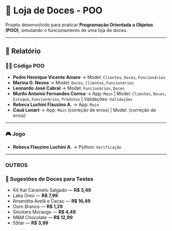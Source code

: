 # 🍭 Loja de Doces - POO

Projeto desenvolvido para praticar **Programação Orientada a Objetos (POO)**, simulando o funcionamento de uma loja de doces.

---

## 📑 Relatório

### 👨‍💻 Código POO
- **Pedro Henrique Vicente Amaro** → Model: `Clientes`, `Doces`, `Funcionários`
- **Marina G. Neves** → Model: `Doces`, `Clientes`, `Funcionários`
- **Leonardo José Cabral** → Model: `Funcionários`, `Doces`
- **Murilo Antonio Fernandes Correa** → App: `Main` | Model: `Clientes`, `Doces`, `Estoque`, `Funcionários`, `Produtos` | Validações: `Validações`
- **Rebeca Luchini Flauzino A.** → App: `Main`
- **Cauã Lenart** → App: `Main` (correção de erros) | Model: (correção de erros)

---

### 🎮 Jogo
- **Rebeca Flauzino Luchini A.** → Python: `Verificação`

---




### OUTROS

### 🍬 Sugestões de Doces para Testes
- Kit Kat Caramelo Salgado — **R$ 3,49**  
- Laka Oreo — **R$ 7,99**  
- Amandita Avelã e Cacau — **R$ 16,49**  
- Ouro Branco — **R$ 1,29**  
- Snickers Morango — **R$ 4,49**  
- M&M Chocolate — **R$ 12,99**  
- 5Star — **R$ 3,99**
